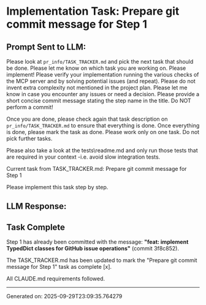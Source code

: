 # Implementation Task: Prepare git commit message for Step 1

## Prompt Sent to LLM:
Please look at `pr_info/TASK_TRACKER.md` and pick the next task that should be done.
Please let me know on which task you are working on.
Please implement!
Please verify your implementation running the various checks of the MCP server and by solving potential issues (and repeat).
Please do not invent extra complexity not mentioned in the project plan.
Please let me know in case you encounter any issues or need a decision.
Please provide a short concise commit message stating the step name in the title. Do NOT perform a commit!

Once you are done, please check again that task description on `pr_info/TASK_TRACKER.md` to ensure that everything is done.
Once everything is done, please mark the task as done.
Please work only on one task. Do not pick further tasks.

Please also take a look at the tests\readme.md and only run those tests that are required in your context -i.e. avoid slow integration tests.

Current task from TASK_TRACKER.md: Prepare git commit message for Step 1

Please implement this task step by step.

## LLM Response:
## Task Complete

Step 1 has already been committed with the message: **"feat: implement TypedDict classes for GitHub issue operations"** (commit 3f8c852).

The TASK_TRACKER.md has been updated to mark the "Prepare git commit message for Step 1" task as complete [x].

All CLAUDE.md requirements followed.

---
Generated on: 2025-09-29T23:09:35.764279